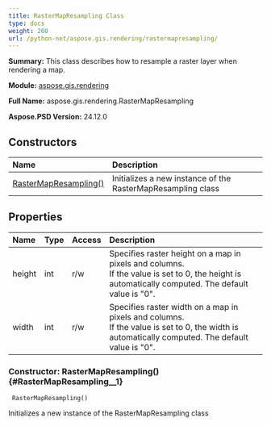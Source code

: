 ```yaml
---
title: RasterMapResampling Class
type: docs
weight: 260
url: /python-net/aspose.gis.rendering/rastermapresampling/
---
```


**Summary:** This class describes how to resample a raster layer when rendering a map.

**Module:** [aspose.gis.rendering](/psd/python-net/aspose.gis.rendering/)

**Full Name:** aspose.gis.rendering.RasterMapResampling

**Aspose.PSD Version:** 24.12.0

## **Constructors**
| **Name** | **Description** |
| :- | :- |
| [RasterMapResampling()](#RasterMapResampling__1) | Initializes a new instance of the RasterMapResampling class |
## **Properties**
| **Name** | **Type** | **Access** | **Description** |
| :- | :- | :- | :- |
| height | int | r/w | Specifies raster height on a map in pixels and columns.<br/>            If the value is set to 0, the height is automatically computed. The default value is "0". |
| width | int | r/w | Specifies raster width on a map in pixels and columns.<br/>            If the value is set to 0, the width is automatically computed. The default value is "0". |


### Constructor: RasterMapResampling() {#RasterMapResampling__1}


```
 RasterMapResampling() 
```

Initializes a new instance of the RasterMapResampling class


